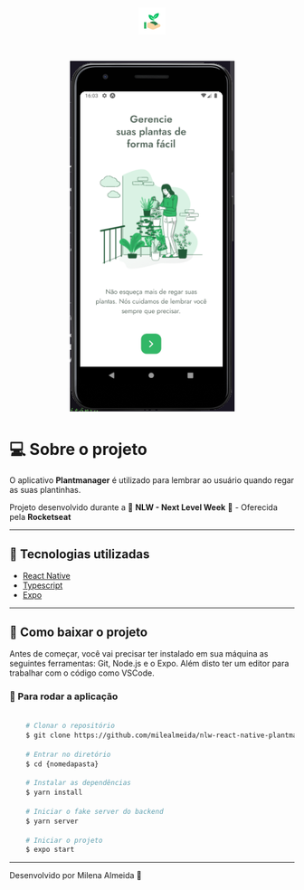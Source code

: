 <h1 align="center"> 
    <img src="assets/favicon.png">
</h1>

<h1 align="center"> 
    <img src="assets/printTela.png">
</h1>

# 💻 Sobre o projeto
O aplicativo **Plantmanager** é utilizado para lembrar ao usuário quando regar as suas plantinhas.

Projeto desenvolvido durante a 🚀 **NLW - Next Level Week** 🚀 - Oferecida pela **Rocketseat**

---

## 🚀 Tecnologias utilizadas
 - [React Native](https://reactnative.dev/)
 - [Typescript](https://www.typescriptlang.org/)
 - [Expo](https://expo.io/)

---

## 🚨 Como baixar o projeto
Antes de começar, você vai precisar ter instalado em sua máquina as seguintes ferramentas: Git, Node.js e o Expo. Além disto ter um editor para trabalhar com o código como VSCode.

### 🏁 Para rodar a aplicação 

```bash

    # Clonar o repositório
    $ git clone https://github.com/milealmeida/nlw-react-native-plantmanager

    # Entrar no diretório
    $ cd {nomedapasta}

    # Instalar as dependências
    $ yarn install

    # Iniciar o fake server do backend
    $ yarn server

    # Iniciar o projeto
    $ expo start

```

---
Desenvolvido por Milena Almeida 💙